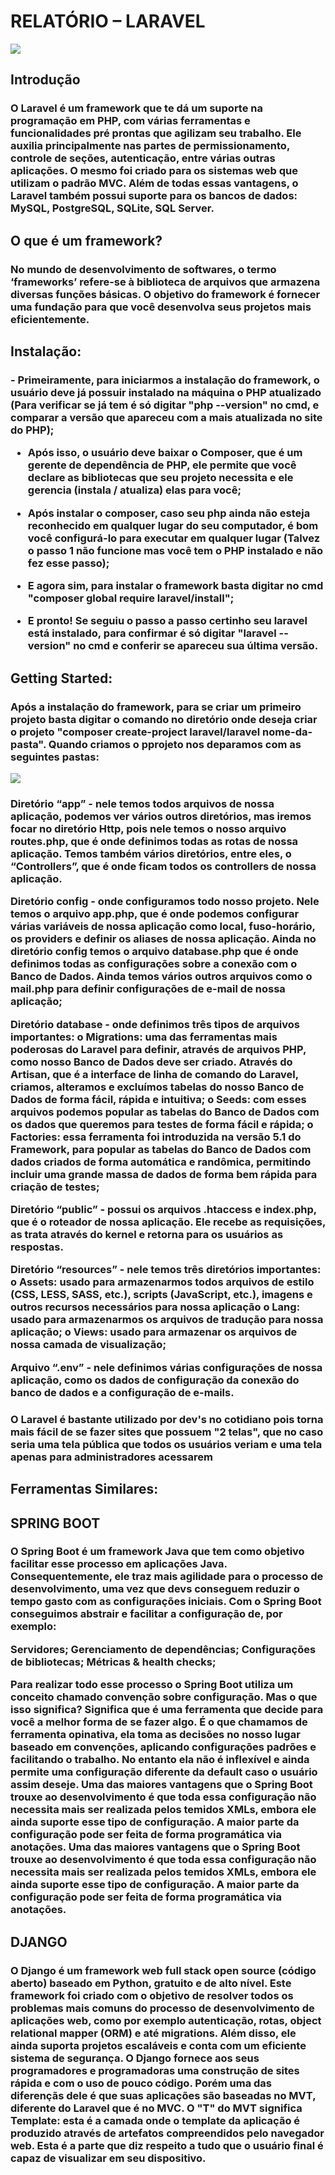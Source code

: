 <h1>RELATÓRIO – LARAVEL</h1>
<img  src="https://cdn.discordapp.com/attachments/762851212193693696/1039754476736753745/laravel.png" >
<h2>Introdução</h2>
<h3>O Laravel é um framework que te dá um suporte na programação em PHP, com várias ferramentas e funcionalidades pré prontas que agilizam seu trabalho. Ele auxilia principalmente nas partes de permissionamento, controle de seções, autenticação, entre várias outras aplicações. O mesmo foi criado para os sistemas web que utilizam o padrão MVC. Além de todas essas vantagens, o Laravel também possui suporte para os bancos de dados: MySQL, PostgreSQL, SQLite, SQL Server.
<h2>O que é um framework?</h2>
<h3>No mundo de desenvolvimento de softwares, o termo ‘frameworks’ refere-se à biblioteca de arquivos que armazena diversas funções básicas. O objetivo do framework é fornecer uma fundação para que você desenvolva seus projetos mais eficientemente.</h3>
 
<h2>Instalação:</h2>
<h3>
- Primeiramente, para iniciarmos a instalação do framework, o usuário deve já possuir instalado na máquina o PHP atualizado (Para verificar se já tem é só digitar "php --version" no cmd, e comparar a versão que apareceu com a mais atualizada no site do PHP); 

- Após isso, o usuário deve baixar o Composer, que é um gerente de dependência de PHP, ele permite que você declare as bibliotecas que seu projeto necessita e ele gerencia (instala / atualiza) elas para você; 

- Após instalar o composer, caso seu php ainda não esteja reconhecido em qualquer lugar do seu computador, é bom você configurá-lo para executar em qualquer lugar (Talvez o passo 1 não funcione mas você tem o PHP instalado e não fez esse passo);

- E agora sim, para instalar o framework basta digitar no cmd "composer global require laravel/install";

- E pronto! Se seguiu o passo a passo certinho seu laravel está instalado, para confirmar é só digitar "laravel --version" no cmd e conferir se apareceu sua última versão.
</h3>

<h2>Getting Started:</h2>
<h3>Após a instalação do framework, para se criar um primeiro projeto basta digitar o comando no diretório onde deseja criar o projeto "composer create-project laravel/laravel nome-da-pasta". Quando criamos o pprojeto nos deparamos com as seguintes pastas:</h3>

<img  src="https://cdn.discordapp.com/attachments/762851212193693696/1040800831664041984/image.png" >

<h3>
Diretório “app” - nele temos todos arquivos de nossa aplicação, podemos ver vários outros diretórios, mas iremos focar no diretório Http, pois nele temos o nosso arquivo routes.php, que é onde definimos todas as rotas de nossa aplicação. Temos também vários diretórios, entre eles, o “Controllers”, que é onde ficam todos os controllers de nossa aplicação.

Diretório config - onde configuramos todo nosso projeto. Nele temos o arquivo app.php, que é onde podemos configurar várias variáveis de nossa aplicação como local, fuso-horário, os providers e definir os aliases de nossa aplicação. Ainda no diretório config temos o arquivo database.php que é onde definimos todas as configurações sobre a conexão com o Banco de Dados. Ainda temos vários outros arquivos como o mail.php para definir configurações de e-mail de nossa aplicação;

Diretório database - onde definimos três tipos de arquivos importantes:
o Migrations: uma das ferramentas mais poderosas do Laravel para definir, através de arquivos PHP, como nosso Banco de Dados deve ser criado. Através do Artisan, que é a interface de linha de comando do Laravel, criamos, alteramos e excluímos tabelas do nosso Banco de Dados de forma fácil, rápida e intuitiva;
o Seeds: com esses arquivos podemos popular as tabelas do Banco de Dados com os dados que queremos para testes de forma fácil e rápida;
o Factories: essa ferramenta foi introduzida na versão 5.1 do Framework, para popular as tabelas do Banco de Dados com dados criados de forma automática e randômica, permitindo incluir uma grande massa de dados de forma bem rápida para criação de testes;

Diretório “public” - possui os arquivos .htaccess e index.php, que é o roteador de nossa aplicação. Ele recebe as requisições, as trata através do kernel e retorna para os usuários as respostas.

Diretório “resources” - nele temos três diretórios importantes:
o Assets: usado para armazenarmos todos arquivos de estilo (CSS, LESS, SASS, etc.), scripts (JavaScript, etc.), imagens e outros recursos necessários para nossa aplicação
o Lang: usado para armazenarmos os arquivos de tradução para nossa aplicação;
o Views: usado para armazenar os arquivos de nossa camada de visualização;

Arquivo “.env” - nele definimos várias configurações de nossa aplicação, como os dados de configuração da conexão do banco de dados e a configuração de e-mails.
 
</h3>
 
<h3>O Laravel é bastante utilizado por dev's no cotidiano pois torna mais fácil de se fazer sites que possuem "2 telas", que no caso seria uma tela pública que todos os usuários veriam e uma tela apenas para administradores acessarem</h3>
 
 <h2>Ferramentas Similares:</h2>
 
 <h2>SPRING BOOT</h2>
 <h3>O Spring Boot é um framework Java  que tem como objetivo facilitar esse processo em aplicações Java. Consequentemente, ele traz mais agilidade para o processo de desenvolvimento, uma vez que devs conseguem reduzir o tempo gasto com as configurações iniciais.
Com o Spring Boot conseguimos abstrair e facilitar a configuração de, por exemplo:

Servidores; 
Gerenciamento de dependências;
Configurações de bibliotecas;
Métricas & health checks;
  
Para realizar todo esse processo o Spring Boot utiliza um conceito chamado convenção sobre configuração.
Mas o que isso significa? Significa que é uma ferramenta que decide para você a melhor forma de se fazer algo. É o que chamamos de ferramenta opinativa, ela toma as decisões no nosso lugar baseado em convenções, aplicando configurações padrões e facilitando o trabalho.
No entanto ela não é inflexível e ainda permite uma configuração diferente da default caso o usuário assim deseje.
Uma das maiores vantagens que o Spring Boot trouxe ao desenvolvimento é que toda essa configuração não necessita mais ser realizada pelos temidos XMLs, embora ele ainda suporte esse tipo de configuração.  A maior parte da configuração pode ser feita de forma programática via anotações.
 Uma das maiores vantagens que o Spring Boot trouxe ao desenvolvimento é que toda essa configuração não necessita mais ser realizada pelos temidos XMLs, embora ele ainda suporte esse tipo de configuração.  A maior parte da configuração pode ser feita de forma programática via anotações.</h3>
 <h2>DJANGO</h2>
 <h3>
O Django é um framework web full stack open source (código aberto) baseado em Python, gratuito e de alto nível.
Este framework foi criado com o objetivo de resolver todos os problemas mais comuns do processo de desenvolvimento de aplicações web, como por exemplo autenticação, rotas, object relational mapper (ORM) e até migrations.
Além disso, ele ainda suporta projetos escaláveis e conta com um eficiente sistema de segurança. O Django fornece aos seus programadores e programadoras uma construção de sites rápida e com o uso de pouco código. Porém uma das diferençãs dele é que suas aplicações são baseadas no MVT, diferente do Laravel que é no MVC. O "T" do MVT significa Template: esta é a camada onde o template da aplicação é produzido através de artefatos compreendidos pelo navegador web. Esta é a parte que diz respeito a tudo que o usuário final é capaz de visualizar em seu dispositivo.</h3>
